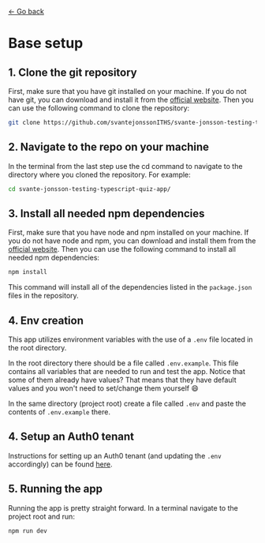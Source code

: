 [← Go back](../README.md)

# Base setup

## 1. Clone the git repository

First, make sure that you have git installed on your machine. If you do not have git, you can download and install it from the [official website](https://git-scm.com/). Then you can use the following command to clone the repository:

```sh
git clone https://github.com/svantejonssonITHS/svante-jonsson-testing-typescript-quiz-app.git
```

## 2. Navigate to the repo on your machine

In the terminal from the last step use the cd command to navigate to the directory where you cloned the repository. For example:

```sh
cd svante-jonsson-testing-typescript-quiz-app/
```

## 3. Install all needed npm dependencies

First, make sure that you have node and npm installed on your machine. If you do not have node and npm, you can download and install them from the [official website](https://nodejs.org/). Then you can use the following command to install all needed npm dependencies:

```sh
npm install
```

This command will install all of the dependencies listed in the `package.json` files in the repository.

## 4. Env creation

This app utilizes environment variables with the use of a `.env` file located in the root directory.

In the root directory there should be a file called `.env.example`. This file contains all variables that are needed to run and test the app. Notice that some of them already have values? That means that they have default values and you won't need to set/change them  yourself 😄

In the same directory (project root) create a file called `.env` and paste the contents of `.env.example` there.

## 4. Setup an Auth0 tenant

Instructions for setting up an Auth0 tenant (and updating the `.env` accordingly) can be found [here](./AUTH0.md).

## 5. Running the app

Running the app is pretty straight forward. In a terminal navigate to the project root and run:

```sh
npm run dev
```
